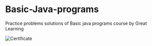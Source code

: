 # Basic-Java-programs
Practice problems solutions of Basic java programs  course by Great Learning




![Certificate](https://user-images.githubusercontent.com/66820332/163096215-e9e60763-1998-4874-9bc6-b3351d755cc9.jpg)
